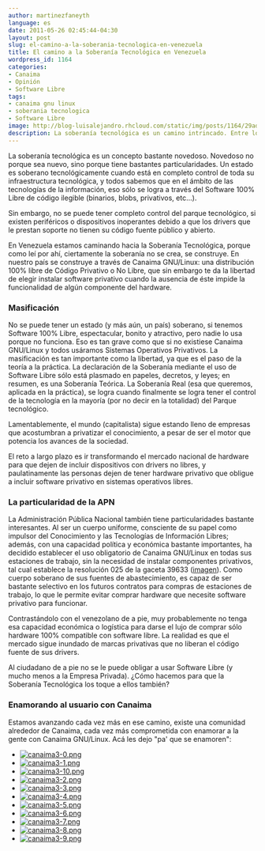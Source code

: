 ```yaml
---
author: martinezfaneyth
language: es
date: 2011-05-26 02:45:44-04:30
layout: post
slug: el-camino-a-la-soberania-tecnologica-en-venezuela
title: El camino a la Soberanía Tecnológica en Venezuela
wordpress_id: 1164
categories:
- Canaima
- Opinión
- Software Libre
tags:
- canaima gnu linux
- soberania tecnologica
- Software Libre
image: http://blog-luisalejandro.rhcloud.com/static/img/posts/1164/29adc31aeec320c00ede5889fc9802a7.jpg
description: La soberanía tecnológica es un camino intrincado. Entre los que extremistas y conservadores, ¿Qué camino debe seguirse?
---
```


La soberanía tecnológica es un concepto bastante novedoso. Novedoso no porque sea nuevo, sino porque tiene bastantes particularidades. Un estado es soberano tecnológicamente cuando está en completo control de toda su infraestructura tecnológica, y todos sabemos que en el ámbito de las tecnologías de la información, eso sólo se logra a través del Software 100% Libre de código ilegible (binarios, blobs, privativos, etc...).

Sin embargo, no se puede tener completo control del parque tecnológico, si existen periféricos o dispositivos inoperantes debido a que los drivers que le prestan soporte no tienen su código fuente público y abierto.

En Venezuela estamos caminando hacia la Soberanía Tecnológica, porque como leí por ahí, ciertamente la soberanía no se crea, se construye. En nuestro país se construye a través de Canaima GNU/Linux: una distribución 100% libre de Código Privativo o No Libre, que sin embargo te da la libertad de elegir instalar software privativo cuando la ausencia de éste impide la funcionalidad de algún componente del hardware.

<!-- more -->

### Masificación

No se puede tener un estado (y más aún, un país) soberano, si tenemos Software 100% Libre, espectacular, bonito y atractivo, pero nadie lo usa porque no funciona. Eso es tan grave como que si no existiese Canaima GNU/Linux y todos usáramos Sistemas Operativos Privativos. La masificación es tan importante como la libertad, ya que es el paso de la teoría a la práctica. La declaración de la Soberanía mediante el uso de Software Libre sólo está plasmado en papeles, decretos, y leyes; en resumen, es una Soberanía Teórica. La Soberanía Real (esa que queremos, aplicada en la práctica), se logra cuando finalmente se logra tener el control de la tecnología en la mayoría (por no decir en la totalidad) del Parque tecnológico.

Lamentablemente, el mundo (capitalista) sigue estando lleno de empresas que acostumbran a privatizar el conocimiento, a pesar de ser el motor que potencia los avances de la sociedad.

El reto a largo plazo es ir transformando el mercado nacional de hardware para que dejen de incluir dispositivos con drivers no libres, y paulatinamente las personas dejen de tener hardware privativo que obligue a incluir software privativo en sistemas operativos libres.

### La particularidad de la APN

La Administración Pública Nacional también tiene particularidades bastante interesantes. Al ser un cuerpo uniforme, consciente de su papel como impulsor del Conocimiento y las Tecnologías de Información Libres; además, con una capacidad política y económica bastante importantes, ha decidido establecer el uso obligatorio de Canaima GNU/Linux en todas sus estaciones de trabajo, sin la necesidad de instalar componentes privativos, tal cual establece la resolución 025 de la gaceta 39633 ([imagen](http://blog-luisalejandro.rhcloud.com/static/img/posts/1164/a9292bc790630695ed713a32a4573809.jpg)). Como cuerpo soberano de sus fuentes de abastecimiento, es capaz de ser bastante selectivo en los futuros contratos para compras de estaciones de trabajo, lo que le permite evitar comprar hardware que necesite software privativo para funcionar.

Contrastándolo con el venezolano de a pie, muy probablemente no tenga esa capacidad económica o logística para darse el lujo de comprar sólo hardware 100% compatible con software libre. La realidad es que el mercado sigue inundado de marcas privativas que no liberan el código fuente de sus drivers.

Al ciudadano de a pie no se le puede obligar a usar Software Libre (y mucho menos a la Empresa Privada). ¿Cómo hacemos para que la Soberanía Tecnológica los toque a ellos también?

### Enamorando al usuario con Canaima

Estamos avanzando cada vez más en ese camino, existe una comunidad alrededor de Canaima, cada vez más comprometida con enamorar a la gente con Canaima GNU/Linux. Acá les dejo "pa' que se enamoren":

<span class="picasa" data-picasa-id="5859663752476362929"><ul class="picasa-album"><li class="picasa-image"><a class="picasa-image-large" title="canaima3-0.png" href="http://blog-luisalejandro.rhcloud.com/static/img/posts/1164/a7b8b5be779f63a69ca0b92fff88cb78.jpg"><img class="picasa-image-thumb" src="http://blog-luisalejandro.rhcloud.com/static/img/posts/1164/cb0edc4dc67d4bb262be3c5c2580c0f1.jpg" alt="canaima3-0.png"></a></li><li class="picasa-image"><a class="picasa-image-large" title="canaima3-1.png" href="http://blog-luisalejandro.rhcloud.com/static/img/posts/1164/a8b61855d5454d94a47b717eafcb312c.jpg"><img class="picasa-image-thumb" src="http://blog-luisalejandro.rhcloud.com/static/img/posts/1164/c2fa68d7d5d3ef0456f39f4068ea8272.jpg" alt="canaima3-1.png"></a></li><li class="picasa-image"><a class="picasa-image-large" title="canaima3-10.png" href="http://blog-luisalejandro.rhcloud.com/static/img/posts/1164/4135fc44f9bf307bfb9690d8c437cf63.jpg"><img class="picasa-image-thumb" src="http://blog-luisalejandro.rhcloud.com/static/img/posts/1164/95f71457cdf0e1967575530de4b19b30.jpg" alt="canaima3-10.png"></a></li><li class="picasa-image"><a class="picasa-image-large" title="canaima3-2.png" href="http://blog-luisalejandro.rhcloud.com/static/img/posts/1164/90d31cbced9fd6fea899d2d09d015823.jpg"><img class="picasa-image-thumb" src="http://blog-luisalejandro.rhcloud.com/static/img/posts/1164/d2be8cdfd81f28828099a38ac7fc96f9.jpg" alt="canaima3-2.png"></a></li><li class="picasa-image"><a class="picasa-image-large" title="canaima3-3.png" href="http://blog-luisalejandro.rhcloud.com/static/img/posts/1164/9e0c8c76ac36aa7920ec0762c24f93aa.jpg"><img class="picasa-image-thumb" src="http://blog-luisalejandro.rhcloud.com/static/img/posts/1164/53524bf66ff6552f0aad78955b83d14f.jpg" alt="canaima3-3.png"></a></li><li class="picasa-image"><a class="picasa-image-large" title="canaima3-4.png" href="http://blog-luisalejandro.rhcloud.com/static/img/posts/1164/d4ce60d9d315b3c60b4ec0f8e5e7a2a9.jpg"><img class="picasa-image-thumb" src="http://blog-luisalejandro.rhcloud.com/static/img/posts/1164/dc407dd8ddec6271b0ebe3a1f485e3c7.jpg" alt="canaima3-4.png"></a></li><li class="picasa-image"><a class="picasa-image-large" title="canaima3-5.png" href="http://blog-luisalejandro.rhcloud.com/static/img/posts/1164/845566dbbe4fdea74159f900e3b0e296.jpg"><img class="picasa-image-thumb" src="http://blog-luisalejandro.rhcloud.com/static/img/posts/1164/244bd1f893a22e7fc46b7c1fa40a0fdd.jpg" alt="canaima3-5.png"></a></li><li class="picasa-image"><a class="picasa-image-large" title="canaima3-6.png" href="http://blog-luisalejandro.rhcloud.com/static/img/posts/1164/3cc748ac8ffd180a70c9ada7565442fe.jpg"><img class="picasa-image-thumb" src="http://blog-luisalejandro.rhcloud.com/static/img/posts/1164/9a710cc5f074b037b1fde18ae564c742.jpg" alt="canaima3-6.png"></a></li><li class="picasa-image"><a class="picasa-image-large" title="canaima3-7.png" href="http://blog-luisalejandro.rhcloud.com/static/img/posts/1164/a0acb01da519f8140222a6c3a9a76cb5.jpg"><img class="picasa-image-thumb" src="http://blog-luisalejandro.rhcloud.com/static/img/posts/1164/6bed6d320a0d87e414d53b8eefc3f089.jpg" alt="canaima3-7.png"></a></li><li class="picasa-image"><a class="picasa-image-large" title="canaima3-8.png" href="http://blog-luisalejandro.rhcloud.com/static/img/posts/1164/ee6e64205b9c694f1bdfc400714f5782.jpg"><img class="picasa-image-thumb" src="http://blog-luisalejandro.rhcloud.com/static/img/posts/1164/b29c6f3faa23471af0d8d9d786de7206.jpg" alt="canaima3-8.png"></a></li><li class="picasa-image"><a class="picasa-image-large" title="canaima3-9.png" href="http://blog-luisalejandro.rhcloud.com/static/img/posts/1164/5249ab3fc343e76ded217c79857d4941.jpg"><img class="picasa-image-thumb" src="http://blog-luisalejandro.rhcloud.com/static/img/posts/1164/e4d3a14b343fd9ca43fabaf7680e030b.jpg" alt="canaima3-9.png"></a></li></ul></span>
